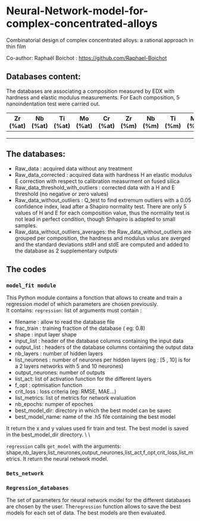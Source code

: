 # Neural-Network-model-for-complex-concentrated-alloys
Combinatorial design of complex concentrated alloys: a rational approach in thin film

Co-author: Raphaël Boichot : https://github.com/Raphael-Boichot


## Databases content:
The databases are associating a composition measured by EDX with hardness and elastic modulus measurements. For Each composition, 5 nanoindentation test were carried out.


| Zr (%at) |  Nb (%at) | Ti (%at) | Mo (%at) | Cr (%at) | Zr (%m) |  Nb (%m) | Ti (%m) | Mo (%m) | Cr (%m)   | E (GPa) | H (GPa) |                
|----------|-----------|----------|----------|---------|---------|---------|-----------|----------|----------|---------|---------|
|          |           |          |          |         |         |         |           |          |          |         |          |
|          |           |          |          |         |         |         |           |          |          |         |          |
|          |           |          |          |         |         |         |           |          |          |         |          |


## The databases:
  - Raw_data                          : acquired data without any treatment
  - Raw_data_corrected                : acquired data with hardness H an elastic modulus E correction with respect to calibration measurment on fused silica
  - Raw_data_threshold_with_outliers  : corrected data with a H and E threshold (no negative or zero values)
  - Raw_data_without_outliers         : Q_test to find extremum outliers with a 0.05 confidence index, lead after a Shapiro normality test. There are only 5 values of H and E for each composition value, thus the normality test is not lead in perfect condition, though Shhapiro is adapted to small 
                                      samples.
  - Raw_data_without_outliers_averages: the Raw_data_without_outliers are grouped per composition, the hardness and modulus valus are averged and the standard deviations stdH and stdE are computed and added to the database as 2 supplementary outputs
## The codes
### ``model_fit module``

This Python module contains a fonction that allows to create and train a regression model of which parameters are chosen previously.\
It contains: 
``regression``: list of arguments must contain : 
- filename : allow to read the database file
- frac_train : training fraction of the database ( eg: 0.8)
- shape : input layer shape 
- input_list : header of the database columns containing the input data
- output_list : headers of the database columns containing the output data
- nb_layers : number of hidden layers
- list_neurones : number of neurones per hidden layers (eg : [5 , 10] is for a 2 layers networks with 5 and 10 neurones)
- output_neurones: number of outputs
- list_act: list of activation function for the different layers
- f_opt : optmisation function 
- crit_loss : loss criteria (eg: RMSE, MAE...)
- list_metrics: list of metrics for network evaluation
- nb_epochs: numper of epoches
- best_model_dir: directory in which the best model can be savec
- best_model_name: name of the .h5 file containing the best model 

It return the x and y values used fir train and test. The best model is saved in the best_model_dir directory. \ \ 

``regression`` calls ``get_model`` with the arguments: shape,nb_layers,list_neurones,output_neurones,list_act,f_opt,crit_loss,list_metrics. It return the neural network model.  

### ``Bets_network``

### ``Regression_databases``

The set of parameters for neural network model for the different databases are chosen by the user. The``regression`` function allows to save the best models for each set of data. The best models are then evaluated.  
